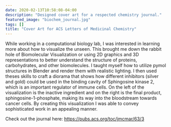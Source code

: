 ```yaml
---
date: 2020-02-13T10:58:08-04:00
description: "Designed cover art for a respected chemistry journal."
featured_image: "biochem_journal.jpg"
tags: []
title: "Cover Art for ACS Letters of Medicinal Chemistry"
---
```

While working in a computational biology lab, I was interested in learning more about how to visualize the unseen. This brought me down the rabbit hole of Biomolecular Visualization or using 2D graphics and 3D representations to better understand the structure of proteins, carbohydrates, and other biomolecules. I taught myself how to utilize pymol structures in Blender and render them with realistic lighting. I then used theses skills to craft a diorama that shows how different inhibitors (silver and gold) could be used in the binding cavity of Sphingosine kinase 2, which is an important regulator of immune cells. On the left of the visualization is the inactive ingredient and on the right is the final product, sphingosine-1-phosphate, making its way into the bloodstream towards cancer cells. By creating this visualization I was able to convey sophisticated work in an appealing manner. 

Check out the journal here:
https://pubs.acs.org/toc/jmcmar/63/3 

